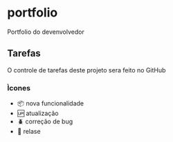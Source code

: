 # portfolio

Portfolio do devenvolvedor

## Tarefas

O controle de  tarefas deste projeto sera feito no GitHub

### Ìcones

- :package: nova funcionalidade
- :up: atualização
- :beetle: correção de bug
- :checkered_flag: relase